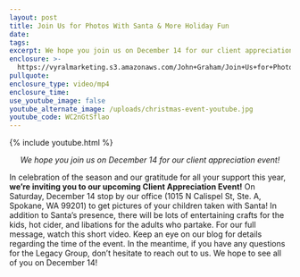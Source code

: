 ```yaml
---
layout: post
title: Join Us for Photos With Santa & More Holiday Fun
date:
tags:
excerpt: We hope you join us on December 14 for our client appreciation event!
enclosure: >-
  https://vyralmarketing.s3.amazonaws.com/John+Graham/Join+Us+for+Photos+With+Santa+%26+More+Holiday+Fun.mp4
pullquote:
enclosure_type: video/mp4
enclosure_time:
use_youtube_image: false
youtube_alternate_image: /uploads/christmas-event-youtube.jpg
youtube_code: WC2nGtSflao
---
```


{% include youtube.html %}

<p style="text-align:center;"><em>We hope you join us on December 14 for our client appreciation event!</em></p>

In celebration of the season and our gratitude for all your support this year, **we’re inviting you to our upcoming Client Appreciation Event\!** On Saturday, December 14 stop by our office (1015 N Calispel St, Ste. A, Spokane, WA 99201) to get pictures of your children taken with Santa\! In addition to Santa’s presence, there will be lots of entertaining crafts for the kids, hot cider, and libations for the adults who partake. For our full message, watch this short video. Keep an eye on our blog for details regarding the time of the event. In the meantime, if you have any questions for the Legacy Group, don’t hesitate to reach out to us. We hope to see all of you on December 14\!